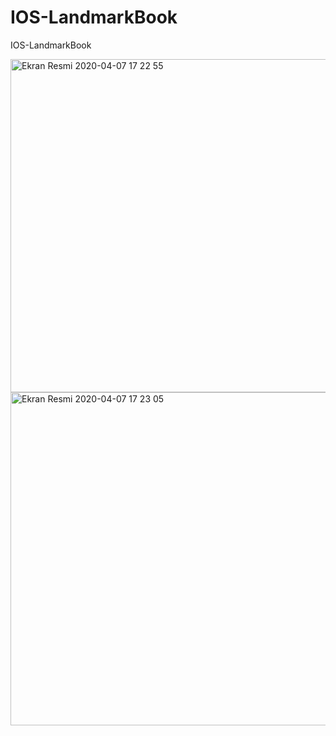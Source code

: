 # IOS-LandmarkBook
IOS-LandmarkBook

<img width="533" alt="Ekran Resmi 2020-04-07 17 22 55" src="https://user-images.githubusercontent.com/58694754/78680819-a42d3180-78f4-11ea-9449-683276b78627.png">
<img width="533" alt="Ekran Resmi 2020-04-07 17 23 05" src="https://user-images.githubusercontent.com/58694754/78680847-adb69980-78f4-11ea-91c9-d7c4f9563861.png">
